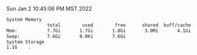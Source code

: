 Sun Jan  2 10:45:06 PM MST 2022
```bash
System Memory
               total        used        free      shared  buff/cache   available
Mem:           7.7Gi       1.7Gi       1.8Gi       3.0Mi       4.1Gi       5.6Gi
Swap:          7.6Gi       0.0Ki       7.6Gi
System Storage
1.1G	.
```
```bash

